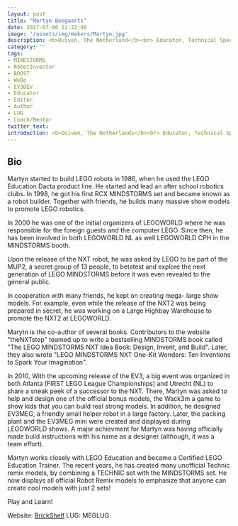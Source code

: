 ```yaml
---
layout: post
title: "Martyn Boogaarts"
date: 2017-07-06 12:22:40
image: '/assets/img/makers/Martyn.jpg'
description: <b>Duiven, The Netherland</b><br> Educator, Technical Specialist Flow Measurement Instruments
category: ''
tags:
- MINDSTORMS
- RobotInventor
- BOOST
- WeDo
- EV3DEV
- Educator
- Editor
- Author
- LUG
- Coach/Mentor
twitter_text:
introduction: <b>Duiven, The Netherlands</b><br> Educator, Technical Specialist Flow Measurement Instruments
---
```




## Bio

Martyn started to build LEGO robots in 1986, when he used the LEGO Education Dacta product line. He started and lead an after school robotics clubs. In 1998, he got his first RCX MINDSTORMS set and became known as a robot builder. Together with friends, he builds many massive show models to promote LEGO robotics.

In 2000 he was one of the initial organizers of LEGOWORLD where he was responsible for the foreign guests and the computer LEGO. Since then, he has been involved in both LEGOWORLD NL as well LEGOWORLD CPH in the MINDSTORMS booth.

Upon the release of the NXT robot, he was asked by LEGO to be part of the MUP2, a secret group of 13 people, to betatest and explore the next generation of LEGO MINDSTORMS before it was even revealed to the general public.

In cooperation with many friends, he kept on creating mega- large show models. For example, even while the release of the NXT2 was being prepared in secret, he was working on a Large Highbay Warehouse to promote the NXT2 at LEGOWORLD.

Marytn is the co-author of several books. Contributors to the website "theNXTstep" teamed up to write a bestselling MINDSTORMS book called "The LEGO MINDSTORMS NXT Idea Book: Design, Invent, and Build". Later, they also wrote "LEGO MINDSTORMS NXT One-Kit Wonders: Ten Inventions to Spark Your Imagination".

In 2010, With the upcoming release of the EV3, a big event was organized in both Atlanta (FIRST LEGO League Championships) and Utrecht (NL) to share a sneak peek of a successor to the NXT. There, Martyn was asked to help and design one of the official bonus models, the Wack3m a game to show kids that you can build real strong models. In addition, he designed EV3MEG, a friendly small helper robot in a large factory. Later, the packing plant and the EV3MEG mini were created and displayed during LEGOWORLD shows. A major achievment for Martyn was having officially made build instructions with his name as a designer (although, it was a team effort).

Martyn works closely with LEGO Education and became a Certified LEGO Education Trainer. The recent years, he has created many unofficial Technic remix models, by combining a TECHNIC set with the MINDSTORMS set. He now displays all official Robot Remix models to emphasize that anyone can create cool models with just 2 sets!

Play and Learn!


Website: [BrickShelf](http://www.brickshelf.com/cgi-bin/gallery.cgi?m=robotica)
LUG: MEGLUG
